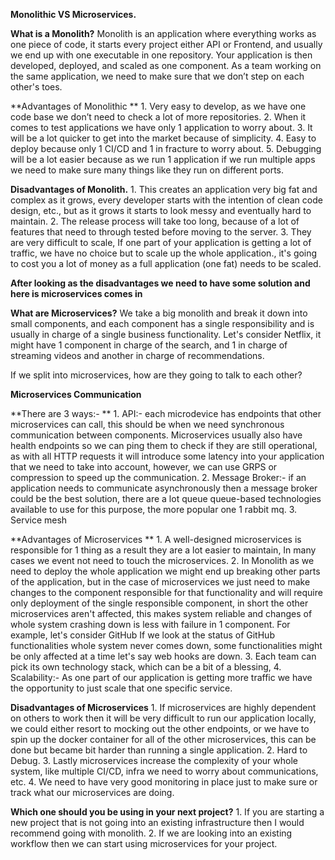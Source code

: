 **Monolithic VS Microservices.**

**What is a Monolith?**
Monolith is an application where everything works as one piece of code, it starts every project either API or Frontend, and usually we end up with one executable in one repository.
Your application is then developed, deployed, and scaled as one component.
As a team working on the same application, we need to make sure that we don’t step on each other's toes.


**Advantages of Monolithic **
	1. Very easy to develop, as we have one code base we don’t need to check a lot of more repositories.
	2. When it comes to test applications we have only 1 application to worry about.
	3. It will be a lot quicker to get into the market because of simplicity.
	4. Easy to deploy because only 1 CI/CD and 1 in fracture to worry about.
	5. Debugging will be a lot easier because as we run 1 application if we run multiple apps we need to make sure many things like they run on different ports.
	
**Disadvantages of Monolith.**
	1. This creates an application very big fat and complex as it grows, every developer starts with the intention of clean code design, etc., but as it grows it starts to look messy and eventually hard to maintain.
	2. The release process will take too long, because of a lot of features that need to through tested before moving to the server.
	3. They are very difficult to scale, If one part of your application is getting a lot of traffic, we have no choice but to scale up the whole application., it's going to cost you a lot of money as a full application (one fat) needs to be scaled.

 **After looking as the disadvantages we need to have some solution and here is microservices comes in**

 **What are Microservices?**
    We take a big monolith and break it down into small components, and each component has a single responsibility and is usually in charge of a single business functionality.
    Let's consider Netflix, it might have 1 component in charge of the search, and 1 in charge of streaming videos and another in charge of recommendations.

If we split into microservices, how are they going to talk to each other?

**Microservices Communication**

**There are 3 ways:- **
	1. API:- each microdevice has endpoints that other microservices can call, this should be when we need synchronous communication between components. Microservices usually also have health endpoints so we can ping them to check if they are still operational, as with all HTTP requests it will introduce some latency into your application that we need to take into account, however, we can use GRPS or compression to speed up the communication.
	2. Message Broker:- if an application needs to communicate asynchronously then a message broker could be the best solution, there are a lot queue queue-based technologies available to use for this purpose, the more popular one 1 rabbit mq.
	3. Service mesh 

**Advantages of Microservices **
	1. A well-designed microservices is responsible for 1 thing as a result they are a lot easier to maintain, In many cases we event not need to touch the microservices.
	2. In Monolith as we need to deploy the whole application we might end up breaking other parts of the application, but in the case of microservices we just need to make changes to the component responsible for that functionality and will require only deployment of the single responsible component, in short the other microservices aren't affected, this makes system reliable and changes of whole system crashing down is less with failure in 1 component. For example, let's consider GitHub If we look at the status of GitHub functionalities whole system never comes down, some functionalities might be only affected at a time let's say web hooks are down.
	3. Each team can pick its own technology stack, which can be a bit of a blessing, 
	4. Scalability:- As one part of our application is getting more traffic we have the opportunity to just scale that one specific service.

**Disadvantages of Microservices**
	1. If microservices are highly dependent on others to work then it will be very difficult to run our application locally, we could either resort to mocking out the other endpoints, or we have to spin up the docker container for all of the other microservices, this can be done but became bit harder than running a single application.
	2. Hard to Debug.
	3. Lastly microservices increase the complexity of your whole system, like multiple CI/CD, infra we need to worry about communications, etc.
	4. We need to have very good monitoring in place just to make sure or track what our microservices are doing.
	
	
**Which one should you be using in your next project?**
	1. If you are starting a new project that is not going into an existing infrastructure then I would recommend going with monolith.
	2. If we are looking into an existing workflow then we can start using microservices for your project.
